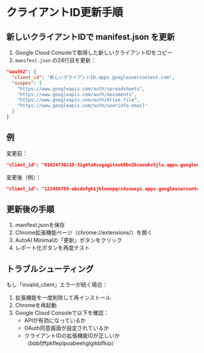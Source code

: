 # クライアントID更新手順

## 新しいクライアントIDで manifest.json を更新

1. Google Cloud Consoleで取得した新しいクライアントIDをコピー
2. `manifest.json` の24行目を更新：

```json
"oauth2": {
  "client_id": "新しいクライアントID.apps.googleusercontent.com",
  "scopes": [
    "https://www.googleapis.com/auth/spreadsheets",
    "https://www.googleapis.com/auth/documents", 
    "https://www.googleapis.com/auth/drive.file",
    "https://www.googleapis.com/auth/userinfo.email"
  ]
}
```

## 例
変更前：
```json
"client_id": "81824736218-31g4te8sugagitou68bn2bceoukv5jlu.apps.googleusercontent.com",
```

変更後（例）：
```json
"client_id": "123456789-abcdefghijklmnopqrstuvwxyz.apps.googleusercontent.com",
```

## 更新後の手順

1. manifest.jsonを保存
2. Chrome拡張機能ページ（chrome://extensions/）を開く
3. AutoAI Minimalの「更新」ボタンをクリック
4. レポート化ボタンを再度テスト

## トラブルシューティング

もし「invalid_client」エラーが続く場合：

1. 拡張機能を一度削除して再インストール
2. Chromeを再起動
3. Google Cloud Consoleで以下を確認：
   - APIが有効になっているか
   - OAuth同意画面が設定されているか
   - クライアントIDの拡張機能IDが正しいか（bbbfjffpkfleplpoabeehglgikblfkip）